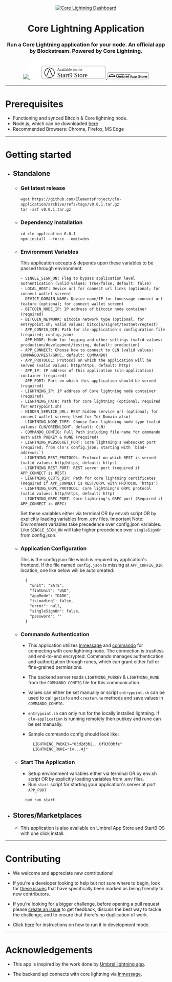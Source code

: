 <p align="center">
  <a href="https://github.com/ElementsProject/cln-application">
    <img src="./.github/images/Dashboard.png" alt="Core Lightning Dashboard">
  </a>
  <h1 align="center">Core Lightning Application</h1>
  <h3 align="center">
    Run a Core Lightning application for your node. An official app by Blockstream. Powered by Core Lightning.
    <br />
    <br />
    <div align="center">
      <a href="https://twitter.com/Blockstream">
        <img src="https://img.shields.io/twitter/follow/blockstream?style=social" style="height: 21px;"/>
      </a>
      <a href="https://marketplace.start9.com">
        <img src="./.github/images/start9-badge-light.svg"/>
      </a>
      <a href="https://apps.umbrel.com/app/core-lightning">
        <img src="./.github/images/umbrel-badge-light.svg" style="width: 130px;height: 21px;"/>
      </a>
    </div>
  </h3>
</p>

---

# Prerequisites
* Functioning and synced Bitcoin & Core lightning node.
* Node.js, which can be downloaded [here](https://nodejs.org/en/download/)
* Recommended Browsers: Chrome, Firefox, MS Edge

---

# Getting started

- ## Standalone
  - ### Get latest release
      ```
      wget https://github.com/ElementsProject/cln-application/archive/refs/tags/v0.0.1.tar.gz
      tar -xzf v0.0.1.tar.gz
      ```

  - ### Dependency Installation

    ```
    cd cln-application-0.0.1
    npm install --force --omit=dev
    ```

  - ### Environment Variables
      This application accepts & depends upon these variables to be passed through environment:

      ```
      - SINGLE_SIGN_ON: Flag to bypass application level authentication (valid values: true/false, default: false)
      - LOCAL_HOST: Device url for connect url links (optional; for connect wallet screen)
      - DEVICE_DOMAIN_NAME: Device name/IP for lnmessage connect url feature (optional; for connect wallet screen)
      - BITCOIN_NODE_IP: IP address of bitcoin node container (required)
      - BITCOIN_NETWORK: Bitcoin network type (optional; for entrypoint.sh; valid values: bitcoin/signet/testnet/regtest)
      - APP_CONFIG_DIR: Path for cln-application's configuration file (required; config.json)
      - APP_MODE: Mode for logging and other settings (valid values: production/development/testing, default: production)
      - APP_CONNECT: Choose how to connect to CLN (valid values: COMMANDO/REST/GRPC, default: COMMANDO)
      - APP_PROTOCOL: Protocol on which the application will be served (valid values: http/https, default: http)
      - APP_IP: IP address of this application (cln-application) container (required)
      - APP_PORT: Port on which this application should be served (required)
      - LIGHTNING_IP: IP address of Core lightning node container (required)
      - LIGHTNING_PATH: Path for core lightning (optional; required for entrypoint.sh)
      - HIDDEN_SERVICE_URL: REST hidden service url (optional; for connect wallet screen; Used for Tor Domain also)
      - LIGHTNING_NODE_TYPE: Choose Core lightning node type (valid values: CLN/GREENLIGHT, default: CLN)
      - COMMANDO_CONFIG: Full Path including file name for commando auth with PUBKEY & RUNE (required)
      - LIGHTNING_WEBSOCKET_PORT: Core lightning's websocket port (required; from cln's config.json; starting with `bind-addr=ws:`)
      - LIGHTNING_REST_PROTOCOL: Protocol on which REST is served (valid values: http/https, default: https)
      - LIGHTNING_REST_PORT: REST server port (required if APP_CONNECT is REST)
      - LIGHTNING_CERTS_DIR: Path for core lightning certificates (Required if APP_CONNECT is REST/GRPC with PROTOCOL 'https')
      - LIGHTNING_GRPC_PROTOCOL: Core lightning's GRPC protocol (valid values: http/https, default: http)
      - LIGHTNING_GRPC_PORT: Core lightning's GRPC port (Required if APP_CONNECT is GRPC)
      ```

      Set these variables either via terminal OR by env.sh script OR by explicitly loading variables from .env files.
      Important Note: Environment variables take precedence over config.json variables. Like `SINGLE_SIGN_ON` will take higher precedence over 
      `singleSignOn` from config.json.

  - ### Application Configuration
      This is the config.json file which is required by application's frontend. If the file named `config.json` is missing at `APP_CONFIG_DIR` location, one like below will be auto created:

      ```
        {
          "unit": "SATS",
          "fiatUnit": "USD",
          "appMode": "DARK",
          "isLoading": false,
          "error": null,
          "singleSignOn": false,
          "password": ""
        }
      ```

  - ### Commando Authentication
      - This application utilizes [lnmessage](https://github.com/aaronbarnardsound/lnmessage) and [commando](https://docs.corelightning.org/reference/lightning-commando) for connecting with core lightning node. The connection is trustless and end-to-end encrypted. Commando manages authentication and authorization through runes, which can grant either full or fine-grained permissions. 
      - The backend server reads `LIGHTNING_PUBKEY` & `LIGHTNING_RUNE` from the `COMMANDO_CONFIG` file for this communication. 
      - Values can either be set manually or script `entrypoint.sh` can be used to call `getinfo` and `createrune` methods and save values in `COMMANDO_CONFIG`.
      - `entrypoint.sh` can only run for the locally installed lightning. If `cln-application` is running remotely then pubkey and 
      rune can be set manually.
      - Sample commando config should look like:

        ```
          LIGHTNING_PUBKEY="03d2d3b2...0f8303bfe"
          LIGHTNING_RUNE="iv...4j"
        ```

  - ### Start The Application
      - Setup environment variables either via terminal OR by env.sh script OR by explicitly loading variables from .env files.
      - Run `start` script for starting your application's server at port `APP_PORT`

      ```
        npm run start
      ```

- ## Stores/Marketplaces
  - This application is also available on Umbrel App Store and Start9 OS with one click install.

---

# Contributing

- We welcome and appreciate new contributions!

- If you're a developer looking to help but not sure where to begin, look for [these issues](https://github.com/ElementsProject/cln-application/issues?q=is%3Aissue+is%3Aopen+label%3A%22good+first+issue%22) that have specifically been marked as being friendly to new contributors.

- If you're looking for a bigger challenge, before opening a pull request please [create an issue](https://github.com/ElementsProject/cln-application/issues/new/choose) to get feedback, discuss the best way to tackle the challenge, and to ensure that there's no duplication of work.

- Click [here](./.github/docs/Contributing.md) for instructions on how to run it in development mode.

---

# Acknowledgements

- This app is inspired by the work done by [Umbrel lightning app](https://github.com/getumbrel/umbrel-lightning).

- The backend api connects with core lightning via [lnmessage](https://github.com/aaronbarnardsound/lnmessage).
